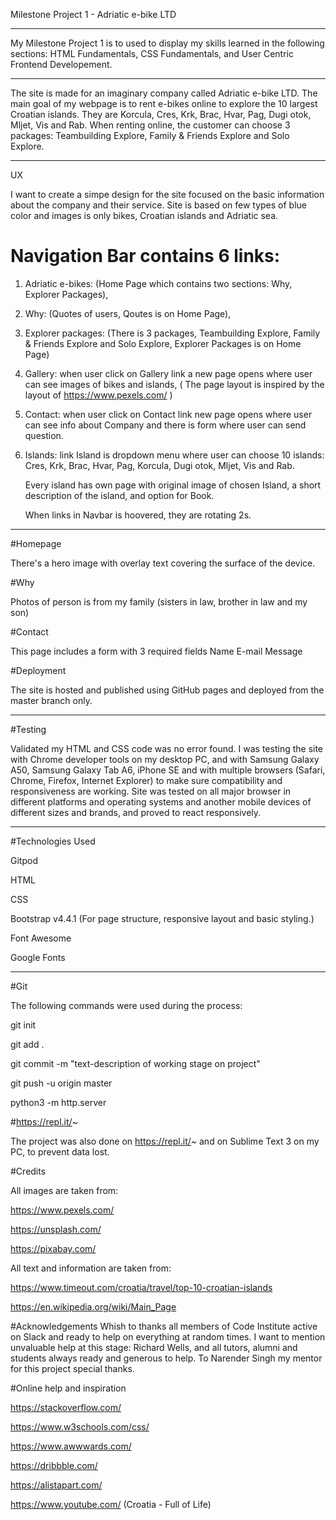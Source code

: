 Milestone Project 1 - Adriatic e-bike LTD

---

My Milestone Project 1 is to used to display my skills learned in the following sections: HTML Fundamentals, CSS Fundamentals, and User Centric Frontend Developement.

---

The site is made for an imaginary company called Adriatic e-bike LTD.
The main goal of my webpage is to rent e-bikes online to explore the 10 largest Croatian islands. They are Korcula, Cres, Krk, Brac, Hvar, Pag, Dugi otok, Mljet, Vis and Rab. When renting online, the customer can choose 3 packages: Teambuilding Explore, Family & Friends Explore and Solo Explore.

---

UX

I want to create a simpe design for the site focused on the basic information about the company and their service.
Site is based on few types of blue color and images is only bikes, Croatian islands and Adriatic sea. 


# Navigation Bar contains 6 links: 

1. Adriatic e-bikes: (Home Page which contains two sections: Why, Explorer Packages), 

2. Why: (Quotes of users, Qoutes is on Home Page), 

3. Explorer packages: (There is 3 packages, Teambuilding Explore, Family & Friends Explore and Solo Explore, Explorer Packages is on Home Page)

4. Gallery: when user click on Gallery link a new page opens where user can see images of bikes and islands, ( The page layout is inspired by the layout of https://www.pexels.com/ )

5. Contact: when user click on Contact link new page opens where user can see info about Company and there is form where user can send question.

6. Islands: link Island is dropdown menu where user can choose 10 islands: Cres, Krk, Brac, Hvar, Pag, Korcula, Dugi otok, Mljet, Vis and Rab.

   Every island has own page with original image of chosen Island, a short description of the island, and option for Book.

   When links in Navbar is hoovered, they are rotating 2s.

---

#Homepage

There's a hero image with overlay text covering the surface of the device.

#Why

Photos of person is from my family (sisters in law, brother in law and my son)

#Contact

This page includes a form with 3 required fields
Name
E-mail
Message


#Deployment

The site is hosted and published using GitHub pages and deployed from the master branch only. 

---

#Testing

Validated my HTML and CSS code was no error found.
I was testing the site with Chrome developer tools on my desktop PC,
and with Samsung Galaxy A50, Samsung Galaxy Tab A6, iPhone SE and with multiple browsers
(Safari, Chrome, Firefox, Internet Explorer) to make sure compatibility and responsiveness are working.
Site was tested on all major browser in different platforms and operating systems and another 
mobile devices of different sizes and brands,
and proved to react responsively.

---

#Technologies Used

Gitpod

HTML

CSS

Bootstrap v4.4.1 (For page structure, responsive layout and basic styling.)

Font Awesome

Google Fonts

---

#Git

The following commands were used during the process:

git init 

git add .

git commit -m "text-description of working stage on project"

git push -u origin master

python3 -m http.server

#https://repl.it/~

The project was also done on https://repl.it/~ and on Sublime Text 3 on my PC, to prevent data lost.

#Credits

All images are taken from:

https://www.pexels.com/

https://unsplash.com/

https://pixabay.com/

All text and information are taken from:

https://www.timeout.com/croatia/travel/top-10-croatian-islands

https://en.wikipedia.org/wiki/Main_Page


#Acknowledgements
Whish to thanks all members of Code Institute active on Slack and ready to help on everything at random times. 
I want to mention unvaluable help at this stage: Richard Wells, and all tutors, alumni and students always ready and generous to help.
To Narender Singh my mentor for this project special thanks.

#Online help and inspiration

https://stackoverflow.com/

https://www.w3schools.com/css/

https://www.awwwards.com/

https://dribbble.com/

https://alistapart.com/

https://www.youtube.com/ (Croatia - Full of Life)







